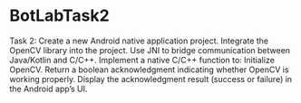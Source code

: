 # BotLabTask2

Task 2:
Create a new Android native application project.
Integrate the OpenCV library into the project.
Use JNI to bridge communication between Java/Kotlin and C/C++.
Implement a native C/C++ function to:
Initialize OpenCV.
Return a boolean acknowledgment indicating whether OpenCV is working properly.
Display the acknowledgment result (success or failure) in the Android app’s UI.
